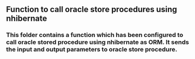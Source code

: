 ## Function to call oracle store procedures using nhibernate
### This folder contains a function which has been configured to call oracle stored procedure using nhibernate as ORM. It sends the input and output parameters to oracle store procedure.
